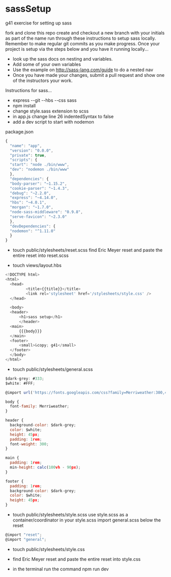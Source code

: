 # sassSetup
g41 exercise for setting up sass

fork and clone this repo
create and checkout a new branch with your initials as part of the name
run through these instructions to setup sass locally.
Remember to make regular git commits as you make progress.
Once your project is setup via the steps below and you have it running locally...
- look up the sass docs on nesting and variables. 
- Add some of your own variables
- Use the example on http://sass-lang.com/guide to do a nested nav
- Once you have made your changes, submit a pull request and show one of the instructors your work.

Instructions for sass...

- express --git --hbs --css sass
- npm install
- change style.sass extension to scss
- in app.js change line 26 indentedSyntax to false
- add a dev script to start with nodemon


package.json
```javascript
{
  "name": "app",
  "version": "0.0.0",
  "private": true,
  "scripts": {
  "start": "node ./bin/www",
  "dev": "nodemon ./bin/www"
  },
  "dependencies": {
  "body-parser": "~1.15.2",
  "cookie-parser": "~1.4.3",
  "debug": "~2.2.0",
  "express": "~4.14.0",
  "hbs": "~4.0.1",
  "morgan": "~1.7.0",
  "node-sass-middleware": "0.9.8",
  "serve-favicon": "~2.3.0"
  },
  "devDependencies": {
  "nodemon": "^1.11.0"
  }
}
```

- touch public/stylesheets/reset.scss find Eric Meyer reset and paste the entire reset into reset.scss

- touch views/layout.hbs
```javascript
<!DOCTYPE html>
<html>
  <head>
         <title>{{title}}</title>
         <link rel='stylesheet' href='/stylesheets/style.css' />
  </head>

  <body>
  <header>
      <h1>sass setup</h1>
      </header>
  <main>
      {{{body}}}
  </main>
  <footer>
      <small>&copy; g41</small>
  </footer>
  </body>
</html>
```

- touch public/stylesheets/general.scss
```javascript
$dark-grey: #333;
$white: #FFF;

@import url('https://fonts.googleapis.com/css?family=Merriweather:300,400,400i,700');

body {
  font-family: Merriweather;
}

header {
  background-color: $dark-grey;
  color: $white;
  height: 45px;
  padding: 1rem;
  font-weight: 300;
}

main {
  padding: 1rem;
  min-height: calc(100vh - 90px);
}

footer {
  padding: 1rem;
  background-color: $dark-grey;
  color: $white;
  height: 45px;
}
```

- touch public/stylesheets/style.scss
     use style.scss as a container/coordinator
     in your style.scss import general.scss below the reset
```javascript
@import "reset";
@import "general";
```

- touch public/stylesheets/style.css
- find Eric Meyer reset and paste the entire reset into style.css

- in the terminal run the command npm run dev



